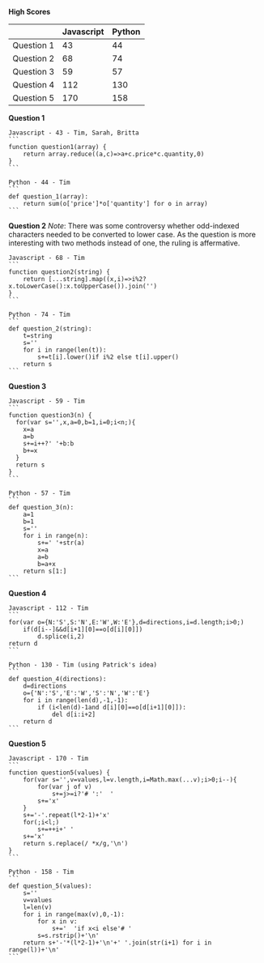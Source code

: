 __High Scores__

|            | Javascript |   Python   |
| ---------- | ---------- | ---------- |
| Question 1 |    43      |    44      |
| Question 2 |    68      |    74      |
| Question 3 |    59      |    57      |
| Question 4 |    112     |    130     |
| Question 5 |    170     |    158     |


__Question 1__

    Javascript - 43 - Tim, Sarah, Britta
    ```
    function question1(array) {
        return array.reduce((a,c)=>a+c.price*c.quantity,0)
    }
    ```

    Python - 44 - Tim
    ```
    def question_1(array):
        return sum(o['price']*o['quantity'] for o in array)
    ```


__Question 2__
_Note_: There was some controversy whether odd-indexed characters needed to be converted to lower case.
As the question is more interesting with two methods instead of one, the ruling is affermative.


    Javascript - 68 - Tim
    ```
    function question2(string) {
        return [...string].map((x,i)=>i%2?x.toLowerCase():x.toUpperCase()).join('')
    }
    ```

    Python - 74 - Tim
    ```
    def question_2(string):
        t=string
        s=''
        for i in range(len(t)):
            s+=t[i].lower()if i%2 else t[i].upper()
        return s
    ```


__Question 3__

    Javascript - 59 - Tim
    ```
    function question3(n) {
      for(var s='',x,a=0,b=1,i=0;i<n;){
        x=a
        a=b
        s+=i++?' '+b:b
        b+=x
      }
      return s
    }
    ```

    Python - 57 - Tim
    ```
    def question_3(n):
        a=1
        b=1
        s=''
        for i in range(n):
            s+=' '+str(a)
            x=a
            a=b
            b=a+x
        return s[1:]
    ```


__Question 4__

    Javascript - 112 - Tim
    ```
    for(var o={N:'S',S:'N',E:'W',W:'E'},d=directions,i=d.length;i>0;)
        if(d[i--]&&d[i+1][0]==o[d[i][0]])
            d.splice(i,2)
    return d
    ```

    Python - 130 - Tim (using Patrick's idea)
    ```
    def question_4(directions):
        d=directions
        o={'N':'S','E':'W','S':'N','W':'E'}
        for i in range(len(d),-1,-1):
            if (i<len(d)-1and d[i][0]==o[d[i+1][0]]):
                del d[i:i+2]
        return d
    ```

__Question 5__

    Javascript - 170 - Tim
    ```
    function question5(values) {
        for(var s='',v=values,l=v.length,i=Math.max(...v);i>0;i--){
            for(var j of v)
                s+=j>=i?'# ':'  '
            s+='x'
        }
        s+='-'.repeat(l*2-1)+'x'
        for(;i<l;)
            s+=++i+' '
        s+='x'
        return s.replace(/ *x/g,'\n')
    }
    ```

    Python - 158 - Tim
    ```
    def question_5(values):
        s=''
        v=values
        l=len(v)
        for i in range(max(v),0,-1):
            for x in v:
                s+='  'if x<i else'# '
            s=s.rstrip()+'\n'
        return s+'-'*(l*2-1)+'\n'+' '.join(str(i+1) for i in range(l))+'\n'
    ```

